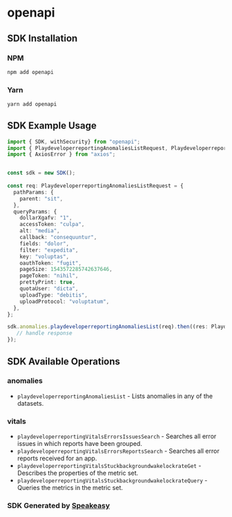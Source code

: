 # openapi

<!-- Start SDK Installation -->
## SDK Installation

### NPM

```bash
npm add openapi
```

### Yarn

```bash
yarn add openapi
```
<!-- End SDK Installation -->

## SDK Example Usage
<!-- Start SDK Example Usage -->
```typescript
import { SDK, withSecurity} from "openapi";
import { PlaydeveloperreportingAnomaliesListRequest, PlaydeveloperreportingAnomaliesListResponse } from "openapi/src/sdk/models/operations";
import { AxiosError } from "axios";


const sdk = new SDK();
    
const req: PlaydeveloperreportingAnomaliesListRequest = {
  pathParams: {
    parent: "sit",
  },
  queryParams: {
    dollarXgafv: "1",
    accessToken: "culpa",
    alt: "media",
    callback: "consequuntur",
    fields: "dolor",
    filter: "expedita",
    key: "voluptas",
    oauthToken: "fugit",
    pageSize: 1543572285742637646,
    pageToken: "nihil",
    prettyPrint: true,
    quotaUser: "dicta",
    uploadType: "debitis",
    uploadProtocol: "voluptatum",
  },
};

sdk.anomalies.playdeveloperreportingAnomaliesList(req).then((res: PlaydeveloperreportingAnomaliesListResponse | AxiosError) => {
   // handle response
});
```
<!-- End SDK Example Usage -->

<!-- Start SDK Available Operations -->
## SDK Available Operations

### anomalies

* `playdeveloperreportingAnomaliesList` - Lists anomalies in any of the datasets.

### vitals

* `playdeveloperreportingVitalsErrorsIssuesSearch` - Searches all error issues in which reports have been grouped.
* `playdeveloperreportingVitalsErrorsReportsSearch` - Searches all error reports received for an app.
* `playdeveloperreportingVitalsStuckbackgroundwakelockrateGet` - Describes the properties of the metric set.
* `playdeveloperreportingVitalsStuckbackgroundwakelockrateQuery` - Queries the metrics in the metric set.

<!-- End SDK Available Operations -->

### SDK Generated by [Speakeasy](https://docs.speakeasyapi.dev/docs/using-speakeasy/client-sdks)
